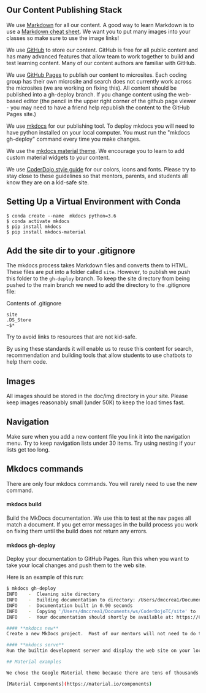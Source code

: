 
## Our Content Publishing Stack
We use [Markdown](https://en.wikipedia.org/wiki/Markdown) for all our content.  A good way to learn Markdown is to use a [Markdown cheat sheet](https://www.markdownguide.org/cheat-sheet/).  We want you to put many images into
your classes so make sure to use the image links!

We use [GitHub](https://github.com/) to store our content.  GitHub is free for all public content and has many advanced features that allow team to work together to build and test learning content.  Many of our
content authors are familiar with GitHub.

We use [GitHub Pages](https://pages.github.com/) to publish our content to microsites.  Each coding group has their own microsite and search does not currently work across the microsites (we are working on fixing this). All content should be published into a gh-deploy branch.  If you change content using the web-based editor (the pencil in the upper right
corner of the github page viewer - you may need to have a friend help republish the content to the GitHub Pages site.)

We use [mkdocs](https://www.mkdocs.org/) for our publishing tool.  To deploy mkdocs you will need to have python installed on your local computer.  You must run the "mkdocs gh-deploy" command every time you make changes.

We use the [mkdocs material theme](https://squidfunk.github.io/mkdocs-material/).  We encourage you to learn to add custom material widgets to your content.

We use [CoderDojo style guide](https://company-51033.frontify.com/d/E6KNDhunr9mR/coderdojo-style-guide-1460385526) for our colors, icons and fonts.  Please try to stay close to these guidelines so that mentors, parents, and students
all know they are on a kid-safe site.

## Setting Up a Virtual Environment with Conda

```
$ conda create --name  mkdocs python=3.6
$ conda activate mkdocs
$ pip install mkdocs
$ pip install mkdocs-material
```

## Add the site dir to your .gitignore
The mkdocs process takes Markdown files and converts them to HTML.  These files are put into a folder called ```site```.  However, to publish we push this folder to the ```gh-deploy``` branch.  To keep the site directory from being pushed to the main branch we need to add the directory to the .gitignore file:

Contents of .gitignore
```
site
.DS_Store
~$*
```

Try to avoid links to resources that are not kid-safe.

By using these standards it will enable us to reuse this content for search, recommendation and building tools that allow students to use chatbots to help them code.

## Images
All images should be stored in the doc/img directory in your site.  Please keep images reasonably small (under 50K) to keep the load times fast.

## Navigation
Make sure when you add a new content file you link it into the navigation menu.  Try to keep navigation lists under 30 items.  Try using nesting if your lists get too long.

## Mkdocs commands
There are only four mkdocs commands.  You will rarely need to use the new command.

#### **mkdocs build**
Build the MkDocs documentation.  We use this to test at the nav pages all match a document.
If you get error messages in the build process you work on fixing them until the build
does not return any errors.

#### **mkdocs gh-deploy**
Deploy your documentation to GitHub Pages.  Run this when you want to take your local changes and push them to the web site.

Here is an example of this run:

```sh
$ mkdocs gh-deploy
INFO    -  Cleaning site directory 
INFO    -  Building documentation to directory: /Users/dmccrea1/Documents/ws/CoderDojoTC/site 
INFO    -  Documentation built in 0.90 seconds 
INFO    -  Copying '/Users/dmccrea1/Documents/ws/CoderDojoTC/site' to 'gh-pages' branch and pushing to GitHub. 
INFO    -  Your documentation should shortly be available at: https://CoderDojoTC.github.io/CoderDojoTC/ ```

#### **mkdocs new**
Create a new MkDocs project.  Most of our mentors will not need to do this.  We will supply you with a template zip file with all the right content if you need to create a new CoderDojo microsite of your own.

#### **mkdocs serve**
Run the builtin development server and display the web site on your local computer.  This is a great way to quickly check your changes since the server watches for any file changes and immediately updates the web page.

## Material examples

We chose the Google Material theme because there are tens of thousands of components you can add to your pages.  You can get a sample of them here:

[Material Components](https://material.io/components)
